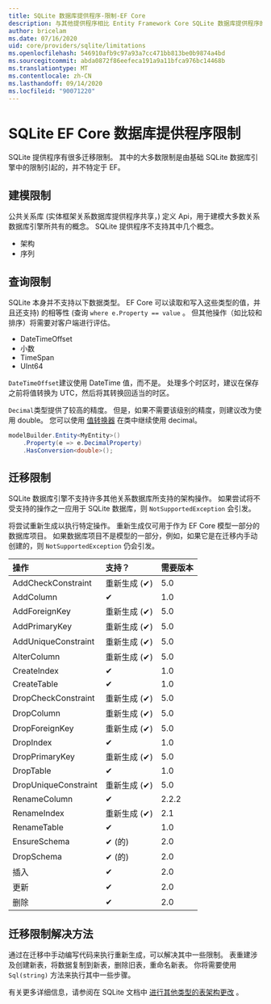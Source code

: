 ```yaml
---
title: SQLite 数据库提供程序-限制-EF Core
description: 与其他提供程序相比 Entity Framework Core SQLite 数据库提供程序的限制
author: bricelam
ms.date: 07/16/2020
uid: core/providers/sqlite/limitations
ms.openlocfilehash: 546910afb9c97a93a7cc471bb813be0b9874a4bd
ms.sourcegitcommit: abda0872f86eefeca191a9a11bfca976bc14468b
ms.translationtype: MT
ms.contentlocale: zh-CN
ms.lasthandoff: 09/14/2020
ms.locfileid: "90071220"
---
```

# <a name="sqlite-ef-core-database-provider-limitations"></a>SQLite EF Core 数据库提供程序限制

SQLite 提供程序有很多迁移限制。 其中的大多数限制是由基础 SQLite 数据库引擎中的限制引起的，并不特定于 EF。

## <a name="modeling-limitations"></a>建模限制

公共关系库 (实体框架关系数据库提供程序共享，) 定义 Api，用于建模大多数关系数据库引擎所共有的概念。 SQLite 提供程序不支持其中几个概念。

* 架构
* 序列

## <a name="query-limitations"></a>查询限制

SQLite 本身并不支持以下数据类型。 EF Core 可以读取和写入这些类型的值，并且还支持) 的相等性 (查询 `where e.Property == value` 。 但其他操作（如比较和排序）将需要对客户端进行评估。

* DateTimeOffset
* 小数
* TimeSpan
* UInt64

`DateTimeOffset`建议使用 DateTime 值，而不是。 处理多个时区时，建议在保存之前将值转换为 UTC，然后将其转换回适当的时区。

`Decimal`类型提供了较高的精度。 但是，如果不需要该级别的精度，则建议改为使用 double。 您可以使用 [值转换器](xref:core/modeling/value-conversions) 在类中继续使用 decimal。

``` csharp
modelBuilder.Entity<MyEntity>()
    .Property(e => e.DecimalProperty)
    .HasConversion<double>();
```

## <a name="migrations-limitations"></a>迁移限制

SQLite 数据库引擎不支持许多其他关系数据库所支持的架构操作。 如果尝试将不受支持的操作之一应用于 SQLite 数据库，则 `NotSupportedException` 会引发。

将尝试重新生成以执行特定操作。 重新生成仅可用于作为 EF Core 模型一部分的数据库项目。 如果数据库项目不是模型的一部分，例如，如果它是在迁移内手动创建的，则 `NotSupportedException` 仍会引发。

| 操作            | 支持？  | 需要版本 |
|:---------------------|:------------|:-----------------|
| AddCheckConstraint   | 重新生成 (✔)  | 5.0              |
| AddColumn            | ✔           | 1.0              |
| AddForeignKey        | 重新生成 (✔)  | 5.0              |
| AddPrimaryKey        | 重新生成 (✔)  | 5.0              |
| AddUniqueConstraint  | 重新生成 (✔)  | 5.0              |
| AlterColumn          | 重新生成 (✔)  | 5.0              |
| CreateIndex          | ✔           | 1.0              |
| CreateTable          | ✔           | 1.0              |
| DropCheckConstraint  | 重新生成 (✔)  | 5.0              |
| DropColumn           | 重新生成 (✔)  | 5.0              |
| DropForeignKey       | 重新生成 (✔)  | 5.0              |
| DropIndex            | ✔           | 1.0              |
| DropPrimaryKey       | 重新生成 (✔)  | 5.0              |
| DropTable            | ✔           | 1.0              |
| DropUniqueConstraint | 重新生成 (✔)  | 5.0              |
| RenameColumn         | ✔           | 2.2.2            |
| RenameIndex          | 重新生成 (✔)  | 2.1              |
| RenameTable          | ✔           | 1.0              |
| EnsureSchema         | ✔ (的)    | 2.0              |
| DropSchema           | ✔ (的)    | 2.0              |
| 插入               | ✔           | 2.0              |
| 更新               | ✔           | 2.0              |
| 删除               | ✔           | 2.0              |

## <a name="migrations-limitations-workaround"></a>迁移限制解决方法

通过在迁移中手动编写代码来执行重新生成，可以解决其中一些限制。 表重建涉及创建新表，将数据复制到新表，删除旧表，重命名新表。 你将需要使用 `Sql(string)` 方法来执行其中一些步骤。

有关更多详细信息，请参阅在 SQLite 文档中 [进行其他类型的表架构更改](https://sqlite.org/lang_altertable.html#otheralter) 。
